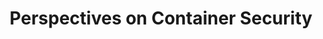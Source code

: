 ---
# Accomplishments widget.
widget: "howto"  # See https://sourcethemes.com/academic/docs/page-builder/
headless: true  # This file represents a page section.
active: true  # Activate this widget? true/false
weight: 2  # Order that this section will appear.
title: "Perspectives on Container Security"
subtitle: ""

# Date format
#   Refer to https://sourcethemes.com/academic/docs/customization/#date-format
date_format: "Jan 2006"

# Accomplishments.
#   Add/remove as many `[[item]]` blocks below as you like.
#   `title`, `organization` and `date_start` are the required parameters.
#   Leave other parameters empty if not required.
#   Begin/end multi-line descriptions with 3 quotes `"""`.
item: 
 - title: "Security for Cloud-Native Compute Will Be Different"
   summary: "With increased adoption comes increased scrutiny. We should expect more attention on container- and serverless-specific security concerns, including software image integrity, secrets management, controlled access to orchestration management, and several considerations around runtime protection and monitoring. This 451 Business Impact Report explains the requirements of cloud native security and why organizations should approach it differently."
   linkText: "Read the article on aquasec.com »"
   linkUrl: "https://info.aquasec.com/security-for-cloud-native?utm-source=wiki" 
   openNewWindow: 
   image: "https://info.the451group.com/rs/331-DYY-590/images/451_Research_2012_CMYK_300.png" 
 - title: "A Survey on The State of Container Security"
   summary: "As containers proliferate, so do related security and compliance issues. This post examines some of concerns users or potential users have as well as how to address them via a comprehensive intrusion detection platform"
   linkText: "Read the article on threatstack.com »"
   linkUrl: "https://www.threatstack.com/blog/the-state-of-container-security-what-we-learned-from-our-survey/" 
   openNewWindow: 
   image: "https://res.cloudinary.com/agile-seo/image/fetch/w_176,dpr_1.0,d_blank_am8gzx.png/https%3A%2F%2Flogo.clearbit.com%2Fthreatstack.com%3Fsize%3D250" 
smallItem: 
 - title: "How to Protect Your Production Environment from the Threats"
   summary: "info.aquasec.com"
   linkText: ""
   linkUrl: "https://info.aquasec.com/protect-production-environment-from-threats" 
   openNewWindow: 
   image: "https://res.cloudinary.com/agile-seo/image/fetch/w_62,dpr_1.0,d_blank_am8gzx.png/https%3A%2F%2Flogo.clearbit.com%2Finfo.aquasec.com%3Fsize%3D250" 
 - title: "Forrester's Overview Of 24 Container Security Providers"
   summary: "info.aquasec.com"
   linkText: ""
   linkUrl: "https://info.aquasec.com/forrester-container-security" 
   openNewWindow: 
   image: "https://www.aquasec.com/wiki/download/attachments/1703939/forrester_research-223x223.png?api=v2" 
 - title: "2019 Container Adoption Report  - Understanding Container Adoption With a Special Focus on Container Security"
   summary: "aquasec.com"
   linkText: ""
   linkUrl: "https://info.aquasec.com/container-adoption-report" 
   openNewWindow: 
   image: "https://portworx.com/wp-content/themes/portworx/images/portworx-logo.png" 
 - title: "Mastering Container Security: Docker, Kubernetes and More"
   summary: "tripwire.com"
   linkText: ""
   linkUrl: "https://www.tripwire.com/state-of-security/devops/container-security-docker-kubernetes/" 
   openNewWindow: 
   image: "https://res.cloudinary.com/agile-seo/image/fetch/w_62,dpr_1.0,d_blank_am8gzx.png/https%3A%2F%2Flogo.clearbit.com%2Ftripwire.com%3Fsize%3D250" 
 - title: "Application Containers Security Concerns and Useful Recommendation for Solving Them"
   summary: "hack2secure.com"
   linkText: ""
   linkUrl: "https://www.hack2secure.com/blogs/application-container-security-guide-nist-sp-800-190" 
   openNewWindow: 
   image: "https://res.cloudinary.com/agile-seo/image/fetch/w_62,dpr_1.0,d_blank_am8gzx.png/https%3A%2F%2Flogo.clearbit.com%2Fhack2secure.com%3Fsize%3D250" 
 - title: "Securosis Analyst Report 2018: The Complete Guide to Enterprise Container Security"
   summary: "aquasec.com"
   linkText: ""
   linkUrl: "https://info.aquasec.com/securosis-assembling-container-security-program" 
   openNewWindow: 
   image: "https://res.cloudinary.com/agile-seo/image/fetch/w_62,dpr_1.0,d_blank_am8gzx.png/https%3A%2F%2Flogo.clearbit.com%2Faquasec.com%3Fsize%3D250" 
 - title: "10 Key Elements of Security for Different Layers of the Container Stack "
   summary: "redhat.com"
   linkText: ""
   linkUrl: "https://www.redhat.com/cms/managed-files/cl-container-security-openshift-cloud-devops-tech-detail-f7530kc-201705-en.pdf" 
   openNewWindow: 
   image: "https://res.cloudinary.com/agile-seo/image/fetch/w_62,dpr_1.0,d_blank_am8gzx.png/https%3A%2F%2Flogo.clearbit.com%2Fredhat.com%3Fsize%3D250" 
 - title: "Container Security is a Multifaceted Task as Enterprise Use Grows"
   summary: "sdxcentral.com"
   linkText: ""
   linkUrl: "https://www.sdxcentral.com/articles/news/container-security-is-a-multifaceted-task-as-enterprise-use-grows/2017/07/" 
   openNewWindow: 
   image: "https://res.cloudinary.com/agile-seo/image/fetch/w_62,dpr_1.0,d_blank_am8gzx.png/https%3A%2F%2Flogo.clearbit.com%2Fsdxcentral.com%3Fsize%3D250" 
---